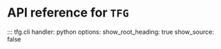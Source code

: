 <!--
SPDX-FileCopyrightText: 2024-present Stuart Ellis <stuart@stuartellis.name>

SPDX-License-Identifier: MIT
-->

# API reference for `TFG`

::: tfg.cli
    handler: python
    options:
      show_root_heading: true
      show_source: false

